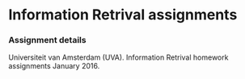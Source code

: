 Information Retrival assignments
===========

### Assignment details ###

Universiteit van Amsterdam (UVA).
Information Retrival homework assignments
January 2016.
